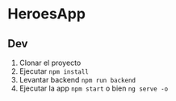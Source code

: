 # HeroesApp

## Dev

1. Clonar el proyecto
2. Ejecutar ``npm install``
3. Levantar backend ``npm run backend``
3. Ejecutar la app ``npm start`` o bien ``ng serve -o``
